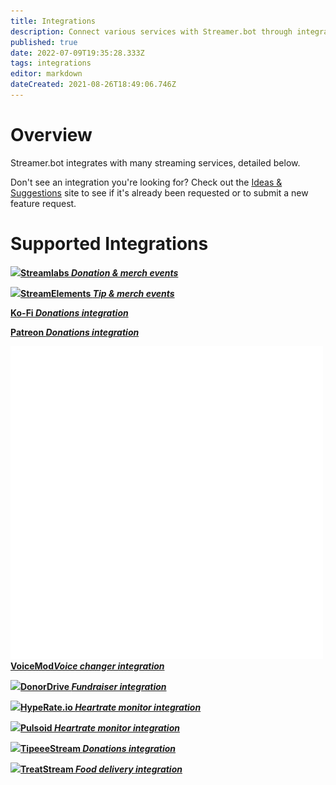 ```yaml
---
title: Integrations
description: Connect various services with Streamer.bot through integrations
published: true
date: 2022-07-09T19:35:28.333Z
tags: integrations
editor: markdown
dateCreated: 2021-08-26T18:49:06.746Z
---
```


# Overview
Streamer.bot integrates with many streaming services, detailed below.

Don't see an integration you're looking for? Check out the [Ideas &amp; Suggestions](https://ideas.streamer.bot) site to see if it's already been requested or to submit a new feature request.

# Supported Integrations

<section class="btn-grid my-5">

[<img src="https://streamer.bot/img/integrations/streamlabs.png"/>**Streamlabs *Donation &amp; merch events***](/en/Integrations/Streamlabs)
  
[<img src="https://streamer.bot/img/integrations/streamelements.png"/>**StreamElements *Tip &amp; merch events***](/en/Integrations/StreamElements)

[<i class="mdi mdi-coffee"></i>**Ko-Fi *Donations integration***](/en/Integrations/Ko-Fi)

[<i class="mdi mdi-patreon"></i>**Patreon *Donations integration***](/en/Integrations/Patreon)
  
[<img src="/logos/voicemod.png"/>**VoiceMod*Voice changer integration***](/en/Integrations/VoiceMod)
  
[<img src="https://streamer.bot/img/integrations/donordrive.svg"/>**DonorDrive *Fundraiser integration***](/en/Integrations/DonorDrive)

[<img src="https://streamer.bot/img/integrations/hyperate.png"/>**HypeRate.io *Heartrate monitor integration***](/en/Integrations/HypeRate-io)
  
[<img src="https://streamer.bot/img/integrations/pulsoid.png"/>**Pulsoid *Heartrate monitor integration***](/en/Integrations/Pulsoid)

[<img src="https://streamer.bot/img/integrations/tipeestream.png"/>**TipeeeStream *Donations integration***](/en/Integrations/TipeeeStream)

[<img src="https://streamer.bot/img/integrations/treatstream.png"/>**TreatStream *Food delivery integration***](/en/Integrations/TreatStream)
  
</section>